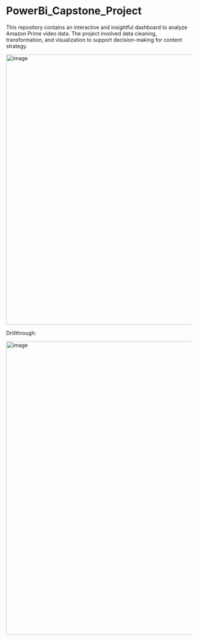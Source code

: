 # PowerBi_Capstone_Project
This repository contains an interactive and insightful dashboard to analyze Amazon Prime video data. The project involved data cleaning, transformation, and visualization to support decision-making for content strategy.

<img width="1301" height="732" alt="image" src="https://github.com/user-attachments/assets/a4a2d24c-ec0e-4bce-9d96-94d31febbdbf" />

Drillthrough: 

<img width="1352" height="795" alt="image" src="https://github.com/user-attachments/assets/26de407e-9747-46e7-b87d-b093440210c2" />
